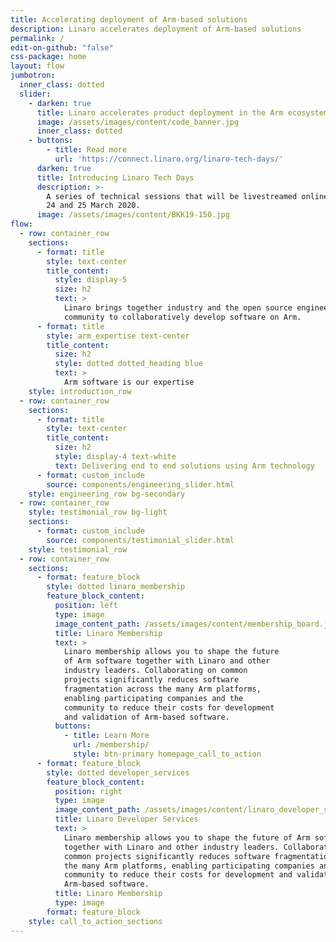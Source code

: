 ```yaml
---
title: Accelerating deployment of Arm-based solutions
description: Linaro accelerates deployment of Arm-based solutions
permalink: /
edit-on-github: "false"
css-package: home
layout: flow
jumbotron:
  inner_class: dotted
  slider:
    - darken: true
      title: Linaro accelerates product deployment in the Arm ecosystem
      image: /assets/images/content/code_banner.jpg
      inner_class: dotted
    - buttons:
        - title: Read more
          url: 'https://connect.linaro.org/linaro-tech-days/'
      darken: true
      title: Introducing Linaro Tech Days
      description: >-
        A series of technical sessions that will be livestreamed online on the
        24 and 25 March 2020.
      image: /assets/images/content/BKK19-150.jpg
flow:
  - row: container_row
    sections:
      - format: title
        style: text-center
        title_content:
          style: display-5
          size: h2
          text: >
            Linaro brings together industry and the open source engineering
            community to collaboratively develop software on Arm.
      - format: title
        style: arm_expertise text-center
        title_content:
          size: h2
          style: dotted dotted_heading blue
          text: >
            Arm software is our expertise
    style: introduction_row
  - row: container_row
    sections:
      - format: title
        style: text-center
        title_content:
          size: h2
          style: display-4 text-white
          text: Delivering end to end solutions using Arm technology
      - format: custom_include
        source: components/engineering_slider.html
    style: engineering_row bg-secondary
  - row: container_row
    style: testimonial_row bg-light
    sections:
      - format: custom_include
        source: components/testimonial_slider.html
    style: testimonial_row
  - row: container_row
    sections:
      - format: feature_block
        style: dotted linaro_membership
        feature_block_content:
          position: left
          type: image
          image_content_path: /assets/images/content/membership_board.jpg
          title: Linaro Membership
          text: >
            Linaro membership allows you to shape the future
            of Arm software together with Linaro and other
            industry leaders. Collaborating on common
            projects significantly reduces software
            fragmentation across the many Arm platforms,
            enabling participating companies and the
            community to reduce their costs for development
            and validation of Arm-based software.
          buttons:
            - title: Learn More
              url: /membership/
              style: btn-primary homepage_call_to_action
      - format: feature_block
        style: dotted developer_services
        feature_block_content:
          position: right
          type: image
          image_content_path: /assets/images/content/linaro_developer_services.jpg
          title: Linaro Developer Services
          text: >
            Linaro membership allows you to shape the future of Arm software
            together with Linaro and other industry leaders. Collaborating on
            common projects significantly reduces software fragmentation across
            the many Arm platforms, enabling participating companies and the
            community to reduce their costs for development and validation of
            Arm-based software.
          title: Linaro Membership
          type: image
        format: feature_block
    style: call_to_action_sections
---
```

